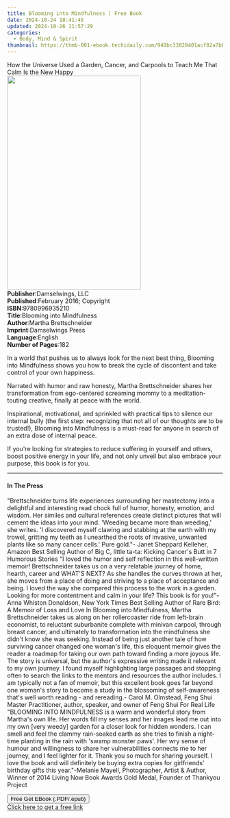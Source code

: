 ```yaml
---
title: Blooming into Mindfulness | Free Book
date: 2024-10-24 18:41:45
updated: 2024-10-26 11:57:29
categories:
  - Body, Mind & Spirit
thumbnail: https://thmb-001-ebook.techidaily.com/940bc33828401acf82a7bb52052678543af1e065af5582eddbf0ff03721c7f55.jpg
---
```

<main id="book-container">
  <div class="flex flex-col">
    <div class="book-brief flex-1 py-6 px-4 sm:p-6 md:py-10 md:px-8">
      <!-- brief-->
      <div class="book-brief-main">
        How the Universe Used a Garden, Cancer, and Carpools to Teach Me That
        Calm Is the New Happy
      </div>
    </div>
    <div
      class="book-meta-info flex-1 grid gap-4 col-start-1 col-end-3 row-start-1 sm:mb-6 sm:grid-cols-4 lg:gap-6 lg:col-start-2 lg:row-end-6 lg:row-span-6 lg:mb-0"
    >
      <div
        class="book-meta-info-left place-content-center mt-4 p-4 text-sm leading-6 col-start-2 col-span-2 dark:text-slate-400"
      >
        <img
          class="w-full h-500 object-cover rounded-lg sm:h-255 sm:col-span-2 lg:col-span-full"
          src="https://img-001-ebook.techidaily.com/2fd63dc9b421d1129f7d242b9c139a8646dca65a71a7db680b0157be6fcffe91.jpg"
          alt=""
          width="312"
          height="500"
        />
      </div>
      <div
        class="book-meta-info-right mt-2 col-start-1 row-start-2 col-span-3 self-center"
      >
        <!-- meta data  -->
        <div class="flex flex-col px-4 md:px-8">
          <div class="flex-1">
            <strong>Publisher</strong>:<span class="px-2"
              >Damselwings, LLC</span
            >
          </div>
          <div class="flex-1">
            <strong>Published</strong>:<span class="px-2"
              >February 2016; Copyright</span
            >
          </div>
          <div class="flex-1">
            <strong>ISBN</strong>:<span class="px-2">9780996935210</span>
          </div>
          <div class="flex-1">
            <strong>Title</strong>:<span class="px-2"
              >Blooming into Mindfulness</span
            >
          </div>
          <div class="flex-1">
            <strong>Author</strong>:<span class="px-2"
              >Martha Brettschneider</span
            >
          </div>
          <div class="flex-1">
            <strong>Imprint</strong>:<span class="px-2">Damselwings Press</span>
          </div>
          <div class="flex-1">
            <strong>Language</strong>:<span class="px-2">English</span>
          </div>
          <div class="flex-1">
            <strong>Number of Pages</strong>:<span class="px-2">182</span>
          </div>
        </div>
      </div>
    </div>
    <div class="book-description flex-1 py-6 px-4 sm:p-6 md:py-10 md:px-8">
      <div class="book-description-main">
        <div accordion-content="" id="description">
          <p>
            In a world that pushes us to always look for the next best thing,
            Blooming into Mindfulness shows you how to break the cycle of
            discontent and take control of your own happiness.
          </p>
          <p>
            Narrated with humor and raw honesty, Martha Brettschneider shares
            her transformation from ego-centered screaming mommy to a
            meditation-touting creative, finally at peace with the world.&nbsp;
          </p>
          <p>
            Inspirational, motivational, and sprinkled with practical tips to
            silence our internal bully (the first step: recognizing that not all
            of our thoughts are to be trusted!), Blooming into Mindfulness is a
            must-read for anyone in search of an extra dose of internal peace.
          </p>
          <p>
            If you're looking for strategies to reduce suffering in yourself and
            others, boost positive energy in your life, and not only unveil but
            also embrace your purpose, this book is for you.&nbsp;
          </p>
        </div>
      </div>
    </div>
    <div class="book-excerpts flex-1 py-6 px-4 sm:p-6 md:py-10 md:px-8">
      <!-- excerpts-->
      <div class="book-excerpts-main">
        <hr />
        <h4 class="placeholder placeholder-heading">
          <span>In The Press</span>
        </h4>
        <p>
          "Brettschneider turns life experiences surrounding her mastectomy into
          a delightful and interesting read chock full of humor, honesty,
          emotion, and wisdom. Her similes and cultural references create
          distinct pictures that will cement the ideas into your mind. 'Weeding
          became more than weeding,' she writes. 'I discovered myself clawing
          and stabbing at the earth with my trowel, gritting my teeth as I
          unearthed the roots of invasive, unwanted plants like so many cancer
          cells.' Pure gold."- Janet Sheppard Kelleher, Amazon Best Selling
          Author of Big C, little ta-ta: Kicking Cancer's Butt in 7 Humorous
          Stories "I loved the humor and self reflection in this well-written
          memoir! Brettschneider takes us on a very relatable journey of home,
          hearth, career and WHAT'S NEXT? As she handles the curves thrown at
          her, she moves from a place of doing and striving to a place of
          acceptance and being. I loved the way she compared this process to the
          work in a garden. Looking for more contentment and calm in your life?
          This book is for you!"- Anna Whiston Donaldson, New York Times Best
          Selling Author of Rare Bird: A Memoir of Loss and Love In Blooming
          into Mindfulness, Martha Brettschneider takes us along on her
          rollercoaster ride from left-brain economist, to reluctant suburbanite
          complete with minivan carpool, through breast cancer, and ultimately
          to transformation into the mindfulness she didn't know she was
          seeking. Instead of being just another tale of how surviving cancer
          changed one woman's life, this eloquent memoir gives the reader a
          roadmap for taking our own path toward finding a more joyous life. The
          story is universal, but the author's expressive writing made it
          relevant to my own journey. I found myself highlighting large passages
          and stopping often to search the links to the mentors and resources
          the author includes. I am typically not a fan of memoir, but this
          excellent book goes far beyond one woman's story to become a study in
          the blossoming of self-awareness that's well worth reading - and
          rereading.- Carol M. Olmstead, Feng Shui Master Practitioner, author,
          speaker, and owner of Feng Shui For Real Life "BLOOMING INTO
          MINDFULNESS is a warm and wonderful story from Martha's own life. Her
          words fill my senses and her images lead me out into my own [very
          weedy] garden for a closer look for hidden wonders. I can smell and
          feel the clammy rain-soaked earth as she tries to finish a night-time
          planting in the rain with 'swamp monster paws'. Her wry sense of
          humour and willingness to share her vulnerabilities connects me to her
          journey, and I feel lighter for it. Thank you so much for sharing
          yourself. I love the book and will definitely be buying extra copies
          for girlfriends' birthday gifts this year."-Melanie Mayell,
          Photographer, Artist &amp; Author, Winner of 2014 Living Now Book
          Awards Gold Medal, Founder of Thankyou Project
        </p>
      </div>
    </div>
    <div
      class="book-about-author flex-1 py-6 px-4 sm:p-6 md:py-10 md:px-8"
    ></div>
    <div class="book-free-get flex-1 py-6 px-4 sm:p-6 md:py-10 md:px-8">
      <button
        id="btn-free-get"
        class="bg-blue-500 hover:bg-blue-700 text-white font-bold py-2 px-4 rounded"
      >
        Free Get EBook (.PDF/.epub)
      </button>
      <div id="countdown-display" class="px-2 text-lg mt-2"></div>
      <a
        id="free-link"
        class="hidden bg-blue-500 hover:bg-blue-700 text-white font-bold py-2 px-4 rounded"
        href="https://www.ebooks.com/en-us/book/209842495/blooming-into-mindfulness/martha-brettschneider/"
        target="_blank"
        >Click here to get a free link</a
      >
    </div>
    <script>
      let countdownTime = 0;
      let countdownInterval = null;
      document
        .getElementById('btn-free-get')
        .addEventListener('click', startCountdown);
      function startCountdown() {
        countdownTime = new Date().getTime() + 60000 * 3;
        countdownInterval = setInterval(updateCountdown, 1000);
        document.getElementById('btn-free-get').disabled = true;
        document
          .getElementById('btn-free-get')
          .classList.add('bg-gray-500', 'cursor-not-allowed');
      }
      function updateCountdown() {
        let currentTime = new Date().getTime();
        let timeLeft = countdownTime - currentTime;
        let secondsLeft = Math.floor(timeLeft / 1000);
        document.getElementById('countdown-display').innerHTML =
          `Remaining time: ${secondsLeft} seconds.`;
        if (secondsLeft <= 0) {
          clearInterval(countdownInterval);
          document.getElementById('btn-free-get').classList.add('hidden');
          document.getElementById('free-link').classList.remove('hidden');
          document.getElementById('countdown-display').innerHTML = '';
        }
      }
    </script>
  </div>
</main>
